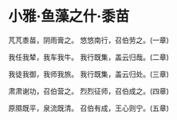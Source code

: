 # 小雅·鱼藻之什·黍苗

芃芃黍苗，阴雨膏之。
悠悠南行，召伯劳之。(一章)

我任我辇，我车我牛。
我行既集，盖云归哉。(二章)

我徒我御，我师我旅。
我行既集，盖云归处。(三章)

肃肃谢功，召伯营之。
烈烈征师，召伯成之。(四章)

原隰既平，泉流既清。
召伯有成，王心则宁。(五章)

